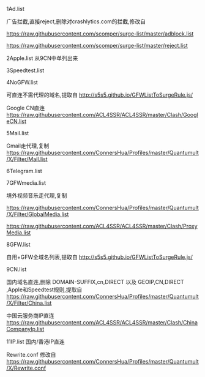 
1Ad.list 

广告拦截,直接reject,删除对crashlytics.com的拦截,修改自

https://raw.githubusercontent.com/scomper/surge-list/master/adblock.list

https://raw.githubusercontent.com/scomper/surge-list/master/reject.list

2Apple.list
从9CN中单列出来

3Speedtest.list

4NoGFW.list

可直连不需代理的域名,提取自
http://s5s5.github.io/GFWListToSurgeRule.js/

Google CN直连
https://raw.githubusercontent.com/ACL4SSR/ACL4SSR/master/Clash/GoogleCN.list

5Mail.list

Gmail走代理,复制
https://raw.githubusercontent.com/ConnersHua/Profiles/master/Quantumult/X/Filter/Mail.list

6Telegram.list 

7GFWmedia.list

境外视频音乐走代理,复制

https://raw.githubusercontent.com/ConnersHua/Profiles/master/Quantumult/X/Filter/GlobalMedia.list 

https://raw.githubusercontent.com/ACL4SSR/ACL4SSR/master/Clash/ProxyMedia.list

8GFW.list 

自用+GFW全域名列表,提取自
http://s5s5.github.io/GFWListToSurgeRule.js/

9CN.list 

国内域名直连,删除 DOMAIN-SUFFIX,cn,DIRECT 以及 GEOIP,CN,DIRECT ,Apple和Speedtest规则,提取自
https://raw.githubusercontent.com/ConnersHua/Profiles/master/Quantumult/X/Filter/China.list

中国云服务商IP直连
https://raw.githubusercontent.com/ACL4SSR/ACL4SSR/master/Clash/ChinaCompanyIp.list

11IP.list 国内/香港IP直连

Rewrite.conf 修改自
https://raw.githubusercontent.com/ConnersHua/Profiles/master/Quantumult/X/Rewrite.conf
